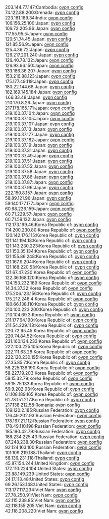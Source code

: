 203.144.77.147:Cambodia: [ovpn config](vpn/203_144_77_147.ovpn)  
74.122.88.200:Grenada: [ovpn config](vpn/74_122_88_200.ovpn)  
223.181.189.34:India: [ovpn config](vpn/223_181_189_34.ovpn)  
106.156.25.100:Japan: [ovpn config](vpn/106_156_25_100.ovpn)  
106.72.205.96:Japan: [ovpn config](vpn/106_72_205_96.ovpn)  
117.55.95.5:Japan: [ovpn config](vpn/117_55_95_5.ovpn)  
120.51.74.45:Japan: [ovpn config](vpn/120_51_74_45.ovpn)  
121.85.56.9:Japan: [ovpn config](vpn/121_85_56_9.ovpn)  
125.4.36.72:Japan: [ovpn config](vpn/125_4_36_72.ovpn)  
126.217.201.240:Japan: [ovpn config](vpn/126_217_201_240.ovpn)  
126.40.78.132:Japan: [ovpn config](vpn/126_40_78_132.ovpn)  
126.93.66.150:Japan: [ovpn config](vpn/126_93_66_150.ovpn)  
133.186.36.207:Japan: [ovpn config](vpn/133_186_36_207.ovpn)  
153.216.88.123:Japan: [ovpn config](vpn/153_216_88_123.ovpn)  
175.177.49.119:Japan: [ovpn config](vpn/175_177_49_119.ovpn)  
180.22.144.68:Japan: [ovpn config](vpn/180_22_144_68.ovpn)  
182.169.145.184:Japan: [ovpn config](vpn/182_169_145_184.ovpn)  
1.66.33.48:Japan: [ovpn config](vpn/1_66_33_48.ovpn)  
210.170.8.26:Japan: [ovpn config](vpn/210_170_8_26.ovpn)  
217.178.165.171:Japan: [ovpn config](vpn/217_178_165_171.ovpn)  
219.100.37.104:Japan: [ovpn config](vpn/219_100_37_104.ovpn)  
219.100.37.105:Japan: [ovpn config](vpn/219_100_37_105.ovpn)  
219.100.37.107:Japan: [ovpn config](vpn/219_100_37_107.ovpn)  
219.100.37.13:Japan: [ovpn config](vpn/219_100_37_13.ovpn)  
219.100.37.177:Japan: [ovpn config](vpn/219_100_37_177.ovpn)  
219.100.37.182:Japan: [ovpn config](vpn/219_100_37_182.ovpn)  
219.100.37.19:Japan: [ovpn config](vpn/219_100_37_19.ovpn)  
219.100.37.31:Japan: [ovpn config](vpn/219_100_37_31.ovpn)  
219.100.37.49:Japan: [ovpn config](vpn/219_100_37_49.ovpn)  
219.100.37.51:Japan: [ovpn config](vpn/219_100_37_51.ovpn)  
219.100.37.55:Japan: [ovpn config](vpn/219_100_37_55.ovpn)  
219.100.37.58:Japan: [ovpn config](vpn/219_100_37_58.ovpn)  
219.100.37.86:Japan: [ovpn config](vpn/219_100_37_86.ovpn)  
219.100.37.87:Japan: [ovpn config](vpn/219_100_37_87.ovpn)  
219.100.37.96:Japan: [ovpn config](vpn/219_100_37_96.ovpn)  
222.150.8.157:Japan: [ovpn config](vpn/222_150_8_157.ovpn)  
58.89.121.96:Japan: [ovpn config](vpn/58_89_121_96.ovpn)  
59.140.177.177:Japan: [ovpn config](vpn/59_140_177_177.ovpn)  
60.68.226.159:Japan: [ovpn config](vpn/60_68_226_159.ovpn)  
60.71.229.57:Japan: [ovpn config](vpn/60_71_229_57.ovpn)  
60.71.59.132:Japan: [ovpn config](vpn/60_71_59_132.ovpn)  
112.173.199.46:Korea Republic of: [ovpn config](vpn/112_173_199_46.ovpn)  
114.200.230.80:Korea Republic of: [ovpn config](vpn/114_200_230_80.ovpn)  
120.142.176.115:Korea Republic of: [ovpn config](vpn/120_142_176_115.ovpn)  
121.141.194.18:Korea Republic of: [ovpn config](vpn/121_141_194_18.ovpn)  
121.143.230.223:Korea Republic of: [ovpn config](vpn/121_143_230_223.ovpn)  
121.150.35.134:Korea Republic of: [ovpn config](vpn/121_150_35_134.ovpn)  
121.155.86.248:Korea Republic of: [ovpn config](vpn/121_155_86_248.ovpn)  
121.167.9.204:Korea Republic of: [ovpn config](vpn/121_167_9_204.ovpn)  
121.168.220.53:Korea Republic of: [ovpn config](vpn/121_168_220_53.ovpn)  
121.67.47.230:Korea Republic of: [ovpn config](vpn/121_67_47_230.ovpn)  
122.36.168.120:Korea Republic of: [ovpn config](vpn/122_36_168_120.ovpn)  
124.153.232.169:Korea Republic of: [ovpn config](vpn/124_153_232_169.ovpn)  
14.34.37.32:Korea Republic of: [ovpn config](vpn/14_34_37_32.ovpn)  
175.206.123.156:Korea Republic of: [ovpn config](vpn/175_206_123_156.ovpn)  
175.212.246.4:Korea Republic of: [ovpn config](vpn/175_212_246_4.ovpn)  
180.66.138.110:Korea Republic of: [ovpn config](vpn/180_66_138_110.ovpn)  
210.100.223.200:Korea Republic of: [ovpn config](vpn/210_100_223_200.ovpn)  
210.104.69.3:Korea Republic of: [ovpn config](vpn/210_104_69_3.ovpn)  
211.177.64.190:Korea Republic of: [ovpn config](vpn/211_177_64_190.ovpn)  
211.54.229.118:Korea Republic of: [ovpn config](vpn/211_54_229_118.ovpn)  
220.72.95.45:Korea Republic of: [ovpn config](vpn/220_72_95_45.ovpn)  
220.74.84.52:Korea Republic of: [ovpn config](vpn/220_74_84_52.ovpn)  
221.160.134.233:Korea Republic of: [ovpn config](vpn/221_160_134_233.ovpn)  
222.100.225.105:Korea Republic of: [ovpn config](vpn/222_100_225_105.ovpn)  
222.111.63.28:Korea Republic of: [ovpn config](vpn/222_111_63_28.ovpn)  
222.120.230.195:Korea Republic of: [ovpn config](vpn/222_120_230_195.ovpn)  
27.35.85.7:Korea Republic of: [ovpn config](vpn/27_35_85_7.ovpn)  
58.225.138.190:Korea Republic of: [ovpn config](vpn/58_225_138_190.ovpn)  
58.227.19.203:Korea Republic of: [ovpn config](vpn/58_227_19_203.ovpn)  
59.15.32.79:Korea Republic of: [ovpn config](vpn/59_15_32_79.ovpn)  
59.15.75.133:Korea Republic of: [ovpn config](vpn/59_15_75_133.ovpn)  
59.9.202.93:Korea Republic of: [ovpn config](vpn/59_9_202_93.ovpn)  
61.108.189.165:Korea Republic of: [ovpn config](vpn/61_108_189_165.ovpn)  
61.78.151.217:Korea Republic of: [ovpn config](vpn/61_78_151_217.ovpn)  
217.138.212.58:Romania: [ovpn config](vpn/217_138_212_58.ovpn)  
109.120.2.185:Russian Federation: [ovpn config](vpn/109_120_2_185.ovpn)  
176.49.202.93:Russian Federation: [ovpn config](vpn/176_49_202_93.ovpn)  
178.167.21.112:Russian Federation: [ovpn config](vpn/178_167_21_112.ovpn)  
178.49.110.198:Russian Federation: [ovpn config](vpn/178_49_110_198.ovpn)  
185.190.42.79:Russian Federation: [ovpn config](vpn/185_190_42_79.ovpn)  
188.234.225.43:Russian Federation: [ovpn config](vpn/188_234_225_43.ovpn)  
87.248.238.30:Russian Federation: [ovpn config](vpn/87_248_238_30.ovpn)  
92.124.163.100:Russian Federation: [ovpn config](vpn/92_124_163_100.ovpn)  
101.109.219.188:Thailand: [ovpn config](vpn/101_109_219_188.ovpn)  
58.136.231.118:Thailand: [ovpn config](vpn/58_136_231_118.ovpn)  
45.87.154.244:United Kingdom: [ovpn config](vpn/45_87_154_244.ovpn)  
172.110.224.104:United States: [ovpn config](vpn/172_110_224_104.ovpn)  
23.88.149.239:United States: [ovpn config](vpn/23_88_149_239.ovpn)  
24.17.113.48:United States: [ovpn config](vpn/24_17_113_48.ovpn)  
69.26.153.148:United States: [ovpn config](vpn/69_26_153_148.ovpn)  
113.177.117.234:Viet Nam: [ovpn config](vpn/113_177_117_234.ovpn)  
27.78.250.91:Viet Nam: [ovpn config](vpn/27_78_250_91.ovpn)  
42.115.238.85:Viet Nam: [ovpn config](vpn/42_115_238_85.ovpn)  
42.118.155.205:Viet Nam: [ovpn config](vpn/42_118_155_205.ovpn)  
42.118.208.220:Viet Nam: [ovpn config](vpn/42_118_208_220.ovpn)  
